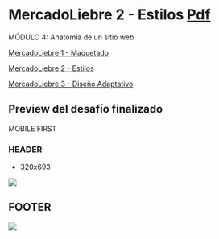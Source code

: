 # MercadoLiebre 2 - Estilos [Pdf](https://github.com/EveNavarro/mercadoLiebre2-Estilos/blob/master/Ejercitacion%20pdf/ML%202%20Estilos.pdf)
MÓDULO 4: Anatomía de un sitio web

[MercadoLiebre 1 - Maquetado](https://github.com/EveNavarro/mercadoLiebre-Maquetado)


[MercadoLiebre 2 - Estilos](https://github.com/EveNavarro/mercadoLiebre2-Estilos)

[MercadoLiebre 3 - Diseño Adaptativo](https://github.com/EveNavarro/mercadoLibre-Flexbox)

## Preview del desafío finalizado
MOBILE FIRST

### HEADER
- 320x693
<img src="https://github.com/EveNavarro/mercadoLiebre2-Estilos/blob/master/public/img/header.png">

## FOOTER
<img src="https://github.com/EveNavarro/mercadoLiebre2-Estilos/blob/master/public/img/footer.png">
